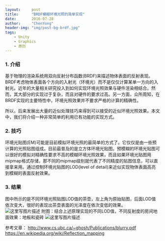 ```yaml
---
layout:     post
title:      "BRDF模糊环境光照的简单实现"
date:       2016-07-28
author:     "ChenYong"
header-img: "img/post-bg-brdf.jpg"
tags:
    - Unity
    - Graphics
    - 原创
---
```


### 1. 介绍 
基于物理的渲染系统用双向反射分布函数(BRDF)来描述物体表面的反射表现。BRDF考虑物体表面各个方向的入射光（环境光）而不是仅仅计算某单一方向的入射光。近年的大量相关研究投入到如何实现环境光照效果与硬件渲染相结合。然而，其大部分的实现过于复杂，而且对硬件的要求过高。另一方面，众所周知，在BRDF实现的主要特性中，环境光照效果并不要求严格的计算的精确性。

所以，后来发展出大量的近似处理技巧来得到可以接受的近似环境光照效果。本文中，我们将介绍一种非常简单的利用已有功能的实现方式。

### 2. 技巧
环境光贴图(EM)可能是目前模拟环境光照的最简单的方式了。它仅仅是由一些预计算的光照贴图组成。目前最普及的是立方体环境光贴图。预模糊的环境光贴图可以很好的模拟对精确性要求不高的模糊环境光照效果，而且如果环境光贴图用mipmap格式存储，那不同的mipmap级别就代表了不同精度的贴图信息，可以直接拿来用。通过控制环境光贴图的LOD(level of detail)来近似实现物体表面高亮到模糊的表面反射效果。

### 3. 结果 
图中所示的是不同环境光照贴图LOD值的茶壶，左上角为原始贴图，后面LOD值依次变大，很好的表现出茶壶表面的光泽度在依次变低的效果。
![这里写图片描述](http://img.blog.csdn.net/20160728194039587)
附图：结合上述原理实现的不同LOD值，不同反射度的房间地面效果：地板和瓷砖
![这里写图片描述](http://img.blog.csdn.net/20160728194114963) 

参考文章：
http://www.cs.ubc.ca/~ghosh/Publications/blurry.pdf
https://en.wikipedia.org/wiki/Reflection_mapping

